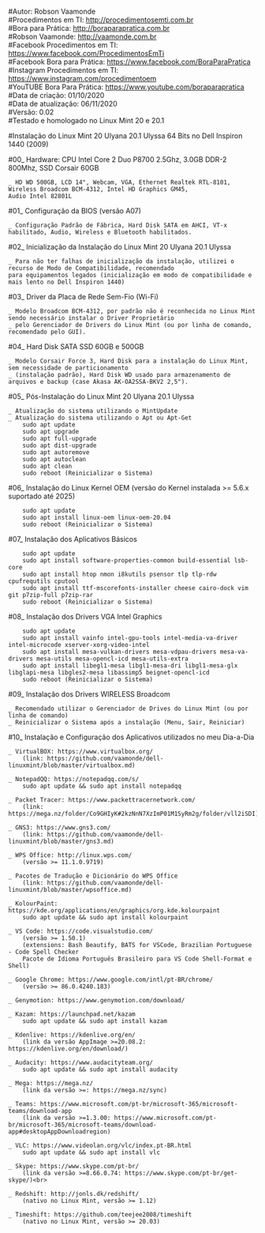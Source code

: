 #Autor: Robson Vaamonde<br>
#Procedimentos em TI: http://procedimentosemti.com.br<br>
#Bora para Prática: http://boraparapratica.com.br<br>
#Robson Vaamonde: http://vaamonde.com.br<br>
#Facebook Procedimentos em TI: https://www.facebook.com/ProcedimentosEmTi<br>
#Facebook Bora para Prática: https://www.facebook.com/BoraParaPratica<br>
#Instagram Procedimentos em TI: https://www.instagram.com/procedimentoem<br>
#YouTUBE Bora Para Prática: https://www.youtube.com/boraparapratica<br>
#Data de criação: 01/10/2020<br>
#Data de atualização: 06/11/2020<br>
#Versão: 0.02<br>
#Testado e homologado no Linux Mint 20 e 20.1

#Instalação do Linux Mint 20 Ulyana 20.1 Ulyssa 64 Bits no Dell Inspiron 1440 (2009)

#00_ Hardware: CPU Intel Core 2 Duo P8700 2.5Ghz, 3.0GB DDR-2 800Mhz, SSD Corsair 60GB<br>

	_ HD WD 500GB, LCD 14", Webcam, VGA, Ethernet Realtek RTL-8101, Wireless Broadcom BCM-4312, Intel HD Graphics GM45, 
	Audio Intel 82801L

#01_ Configuração da BIOS (versão A07)<br>

	_ Configuração Padrão de Fábrica, Hard Disk SATA em AHCI, VT-x habilitado, Audio, Wireless e Bluetooth habilitados.
	
#02_ Inicialização da Instalação do Linux Mint 20 Ulyana 20.1 Ulyssa<br>

	_ Para não ter falhas de inicialização da instalação, utilizei o recurso de Modo de Compatibilidade, recomendado 
	para equipamentos legados (inicialização em modo de compatibilidade e mais lento no Dell Inspiron 1440)

#03_ Driver da Placa de Rede Sem-Fio (Wi-Fi)<br>

	_ Modelo Broadcom BCM-4312, por padrão não é reconhecida no Linux Mint sendo necessário instalar o Driver Proprietário
	_ pelo Gerenciador de Drivers do Linux Mint (ou por linha de comando, recomendado pelo GUI).

#04_ Hard Disk SATA SSD 60GB e 500GB<br>

	_ Modelo Corsair Force 3, Hard Disk para a instalação do Linux Mint, sem necessidade de particionamento 
	_ (instalação padrão), Hard Disk WD usado para armazenamento de arquivos e backup (case Akasa AK-OA2SSA-BKV2 2,5").

#05_ Pós-Instalação do Linux Mint 20 Ulyana 20.1 Ulyssa<br>

	_ Atualização do sistema utilizando o MintUpdate
	_ Atualização do sistema utilizando o Apt ou Apt-Get
		sudo apt update
		sudo apt upgrade
		sudo apt full-upgrade
		sudo apt dist-upgrade
		sudo apt autoremove
		sudo apt autoclean
		sudo apt clean
		sudo reboot (Reinicializar o Sistema)

#06_ Instalação do Linux Kernel OEM (versão do Kernel instalada >= 5.6.x suportado até 2025)<br>

		sudo apt update
		sudo apt install linux-oem linux-oem-20.04
		sudo reboot (Reinicializar o Sistema)

#07_ Instalação dos Aplicativos Básicos<br>

		sudo apt update
		sudo apt install software-properties-common build-essential lsb-core
		sudo apt install htop nmon i8kutils psensor tlp tlp-rdw cpufrequtils cputool
		sudo apt install ttf-mscorefonts-installer cheese cairo-dock vim git p7zip-full p7zip-rar
		sudo reboot (Reinicializar o Sistema)

#08_ Instalação dos Drivers VGA Intel Graphics<br>

		sudo apt update
		sudo apt install vainfo intel-gpu-tools intel-media-va-driver intel-microcode xserver-xorg-video-intel
		sudo apt install mesa-vulkan-drivers mesa-vdpau-drivers mesa-va-drivers mesa-utils mesa-opencl-icd mesa-utils-extra
		sudo apt install libegl1-mesa libgl1-mesa-dri libgl1-mesa-glx libglapi-mesa libgles2-mesa libassimp5 beignet-opencl-icd
		sudo reboot (Reinicializar o Sistema)

#09_ Instalação dos Drivers WIRELESS Broadcom<br>

	_ Recomendado utilizar o Gerenciador de Drives do Linux Mint (ou por linha de comando)
	_ Reinicializar o Sistema após a instalação (Menu, Sair, Reiniciar)

#10_ Instalação e Configuração dos Aplicativos utilizados no meu Dia-a-Dia<br>

	_ VirtualBOX: https://www.virtualbox.org/
		(link: https://github.com/vaamonde/dell-linuxmint/blob/master/virtualbox.md)

	_ NotepadQQ: https://notepadqq.com/s/
		sudo apt update && sudo apt install notepadqq

	_ Packet Tracer: https://www.packettracernetwork.com/
		(link: https://mega.nz/folder/Co9GHIyK#2kzNnN7XzImP01M1SyRm2g/folder/vll2iSDI)

	_ GNS3: https://www.gns3.com/
		(link: https://github.com/vaamonde/dell-linuxmint/blob/master/gns3.md)

	_ WPS Office: http://linux.wps.com/
		(versão >= 11.1.0.9719)

	_ Pacotes de Tradução e Dicionário do WPS Office
		(link: https://github.com/vaamonde/dell-linuxmint/blob/master/wpsoffice.md)

	_ KolourPaint: https://kde.org/applications/en/graphics/org.kde.kolourpaint
		sudo apt update && sudo apt install kolourpaint

	_ VS Code: https://code.visualstudio.com/
		(versão >= 1.50.1)
		(extensions: Bash Beautify, BATS for VSCode, Brazilian Portuguese - Code Spell Checker 
		Pacote de Idioma Português Brasileiro para VS Code Shell-Format e Shell)

	_ Google Chrome: https://www.google.com/intl/pt-BR/chrome/
		(versão >= 86.0.4240.183)

	_ Genymotion: https://www.genymotion.com/download/

	_ Kazam: https://launchpad.net/kazam
		sudo apt update && sudo apt install kazam

	_ Kdenlive: https://kdenlive.org/en/
		(link da versão AppImage >=20.08.2: https://kdenlive.org/en/download/)

	_ Audacity: https://www.audacityteam.org/
		sudo apt update && sudo apt install audacity

	_ Mega: https://mega.nz/
		(link da versão >=: https://mega.nz/sync)

	_ Teams: https://www.microsoft.com/pt-br/microsoft-365/microsoft-teams/download-app
		(link da versão >=1.3.00: https://www.microsoft.com/pt-br/microsoft-365/microsoft-teams/download-app#desktopAppDownloadregion)

	_ VLC: https://www.videolan.org/vlc/index.pt-BR.html
		sudo apt update && sudo apt install vlc

	_ Skype: https://www.skype.com/pt-br/
		(link da versão >=8.66.0.74: https://www.skype.com/pt-br/get-skype/)<br>

	_ Redshift: http://jonls.dk/redshift/
		(nativo no Linux Mint, versão >= 1.12)

	_ Timeshift: https://github.com/teejee2008/timeshift
		(nativo no Linux Mint, versão >= 20.03)
